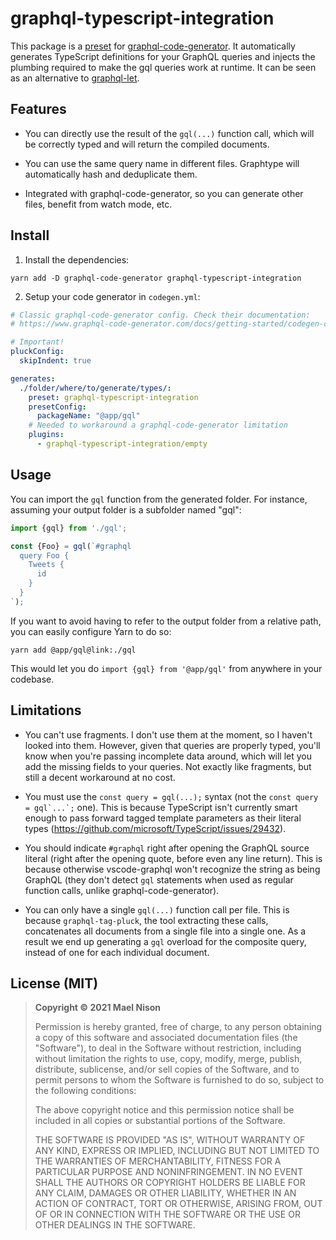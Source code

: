 # graphql-typescript-integration

This package is a [preset](https://www.graphql-code-generator.com/docs/presets/presets-index) for [graphql-code-generator](https://www.graphql-code-generator.com/). It automatically generates TypeScript definitions for your GraphQL queries and injects the plumbing required to make the gql queries work at runtime. It can be seen as an alternative to [graphql-let](https://github.com/piglovesyou/graphql-let).

## Features

- You can directly use the result of the `gql(...)` function call, which will be correctly typed and will return the compiled documents.

- You can use the same query name in different files. Graphtype will automatically hash and deduplicate them.

- Integrated with graphql-code-generator, so you can generate other files, benefit from watch mode, etc.

## Install

1. Install the dependencies:

```
yarn add -D graphql-code-generator graphql-typescript-integration
```

2. Setup your code generator in `codegen.yml`:

```yaml
# Classic graphql-code-generator config. Check their documentation:
# https://www.graphql-code-generator.com/docs/getting-started/codegen-config

# Important!
pluckConfig:
  skipIndent: true

generates:
  ./folder/where/to/generate/types/:
    preset: graphql-typescript-integration
    presetConfig:
      packageName: "@app/gql"
    # Needed to workaround a graphql-code-generator limitation
    plugins:
      - graphql-typescript-integration/empty
```

## Usage

You can import the `gql` function from the generated folder. For instance, assuming your output folder is a subfolder named "gql":

```ts
import {gql} from './gql';

const {Foo} = gql(`#graphql
  query Foo {
    Tweets {
      id
    }
  }
`);
```

If you want to avoid having to refer to the output folder from a relative path, you can easily configure Yarn to do so:

```
yarn add @app/gql@link:./gql
```

This would let you do `import {gql} from '@app/gql'` from anywhere in your codebase.

## Limitations

- You can't use fragments. I don't use them at the moment, so I haven't looked into them. However, given that queries are properly typed, you'll know when you're passing incomplete data around, which will let you add the missing fields to your queries. Not exactly like fragments, but still a decent workaround at no cost.

- You must use the `const query = gql(...);` syntax (not the ``const query = gql`...`;`` one). This is because TypeScript isn't currently smart enough to pass forward tagged template parameters as their literal types (https://github.com/microsoft/TypeScript/issues/29432).

- You should indicate `#graphql` right after opening the GraphQL source literal (right after the opening quote, before even any line return). This is because otherwise vscode-graphql won't recognize the string as being GraphQL (they don't detect `gql` statements when used as regular function calls, unlike graphql-code-generator).

- You can only have a single `gql(...)` function call per file. This is because `graphql-tag-pluck`, the tool extracting these calls, concatenates all documents from a single file into a single one. As a result we end up generating a `gql` overload for the composite query, instead of one for each individual document.

## License (MIT)

> **Copyright © 2021 Mael Nison**
>
> Permission is hereby granted, free of charge, to any person obtaining a copy of this software and associated documentation files (the "Software"), to deal in the Software without restriction, including without limitation the rights to use, copy, modify, merge, publish, distribute, sublicense, and/or sell copies of the Software, and to permit persons to whom the Software is furnished to do so, subject to the following conditions:
>
> The above copyright notice and this permission notice shall be included in all copies or substantial portions of the Software.
>
> THE SOFTWARE IS PROVIDED "AS IS", WITHOUT WARRANTY OF ANY KIND, EXPRESS OR IMPLIED, INCLUDING BUT NOT LIMITED TO THE WARRANTIES OF MERCHANTABILITY, FITNESS FOR A PARTICULAR PURPOSE AND NONINFRINGEMENT. IN NO EVENT SHALL THE AUTHORS OR COPYRIGHT HOLDERS BE LIABLE FOR ANY CLAIM, DAMAGES OR OTHER LIABILITY, WHETHER IN AN ACTION OF CONTRACT, TORT OR OTHERWISE, ARISING FROM, OUT OF OR IN CONNECTION WITH THE SOFTWARE OR THE USE OR OTHER DEALINGS IN THE SOFTWARE.
